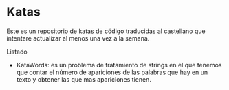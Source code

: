 # Katas

Este es un repositorio de katas de código traducidas al castellano que intentaré actualizar al menos una vez a la semana.

Listado
  - KataWords: es un problema de tratamiento de strings en el que tenemos que contar el número de apariciones de las palabras que hay en un texto y obtener las que mas apariciones tienen.